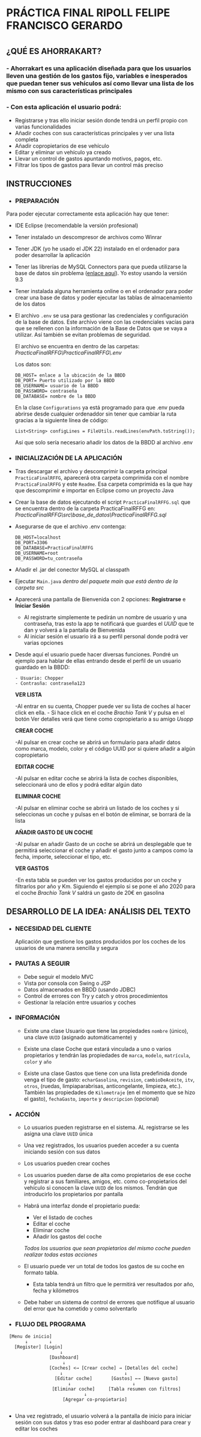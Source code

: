# PRÁCTICA FINAL RIPOLL FELIPE FRANCISCO GERARDO

##
##
#
#

## ¿QUÉ ES AHORRAKART?
### - Ahorrakart es una aplicación diseñada para que los usuarios lleven una gestión de los gastos fijo, variables e inesperados que puedan tener sus vehículos así como llevar una lista de los mismo con sus características principales
### - Con esta aplicación el usuario podrá:
- Registrarse y tras ello iniciar sesión donde tendrá un perfil propio con varias funcionalidades
- Añadir coches con sus características principales y ver una lista completa
- Añadir copropietarios de ese vehículo
- Editar y eliminar un vehículo ya creado
- Llevar un control de gastos apuntando motivos, pagos, etc.
- Filtrar los tipos de gastos para llevar un control más preciso

## INSTRUCCIONES

- ### PREPARACIÓN
 Para poder ejecutar correctamente esta aplicación hay que tener:
 - IDE Eclipse (recomendable la versión profesional)
 - Tener instalado un descompresor de archivos como Winrar
 - Tener JDK (yo he usado el JDK 22) instalado en el ordenador para poder desarrollar la aplicación
 - Tener las librerías de MySQL Connectors para que pueda utilizarse la base de datos sin problema ([enlace aquí](https://dev.mysql.com/downloads/connector/j/)). Yo estoy usando la versión 9.3 
 - Tener instalada alguna herramienta online o en el ordenador para poder crear una base de datos y poder ejecutar las tablas de almacenamiento de los datos

 - El archivo ``.env`` se usa para gestionar las credenciales y configuración de la base de datos. Este archivo viene con las credenciales vacías para que se rellenen con la información de la Base de Datos que se vaya a utilizar. Así también se evitan problemas de seguridad.
 
    El archivo se encuentra en dentro de las carpetas: _PracticaFinalRFFG\PracticaFinalRFFG\\.env_

    Los datos son:

    ````
    DB_HOST= enlace a la ubicación de la BBDD
    DB_PORT= Puerto utilizado por la BBDD
    DB_USERNAME= usuario de la BBDD
    DB_PASSWORD= contraseña 
    DB_DATABASE= nombre de la BBDD
    ````
    En la clase ```Configurations``` ya está programado para que .env pueda abrirse desde cualquier ordenaddor sin tener que cambiar la ruta gracias a la siguiente línea de código:
    ````
    List<String> configLines = FileUtils.readLines(envPath.toString());
    ````
    Así que solo sería necesario añadir los datos de la BBDD al archivo .env 


- ### INICIALIZACIÓN DE LA APLICACIÓN
- Tras descargar el archivo y descomprimir la carpeta principal ``PracticaFinalRFFG``, aparecerá otra carpeta comprimida con el nombre ``PracticaFinalRFFG`` y este ``Readme``. Esa carpeta comprimida es la que hay que descomprimir e importar en Eclipse como un proyecto Java

 - Crear la base de datos ejecutando el script ``PracticaFinalRFFG.sql`` que se encuentra dentro de la carpeta PracticaFinalRFFG en:
 _PracticaFinalRFFG\src\base_de_datos\PracticaFinalRFFG.sql_
 
 - Asegurarse de que el archivo .env contenga:

    ````
    DB_HOST=localhost
    DB_PORT=3306
    DB_DATABASE=PracticaFinalRFFG
    DB_USERNAME=root
    DB_PASSWORD=tu_contraseña

    ````
- Añadir el .jar del conector MySQL al classpath
 - Ejecutar ``Main.java`` _dentro del paquete main que está dentro de la carpeta src_

 - Aparecerá una pantalla de Bienvenida con 2 opciones: **Registrarse** e **Iniciar Sesión**
    - Al registrarte simplemente te pedirán un nombre de usuario y una contraseña, tras esto la app te notificará que guardes el _UUID_ que te dan y volverá a la pantalla de Bienvenida
    - Al iniciar sesión el usuario irá a su perfil personal donde podrá ver varias opciones

- Desde aquí el usuario puede hacer diversas funciones. Pondré un ejemplo para hablar de ellas entrando desde el perfil de un usuario guardado en la BBDD:

    ```
    - Usuario: Chopper
    - Contrasña: contraseña123
     ```
    **VER LISTA**  
    
    -Al entrar en su cuenta, Chopper puede ver su lista de coches al hacer click en ella.
        - Si hace click en el coche _Brachio Tank V_ y pulsa en el botón Ver detalles verá que tiene como copropietario a su amigo _Usopp_

    **CREAR COCHE**  
    
    -Al pulsar en crear coche se abrirá un formulario para añadir datos como marca, modelo, color y el código UUID por si quiere añadir a algún copropietario

    **EDITAR COCHE**  
    
    -Al pulsar en editar coche se abrirá la lista de coches disponibles, seleccionará uno de ellos y podrá editar algún dato

    **ELIMINAR COCHE**  
    
    -Al pulsar en eliminar coche se abrirá un listado de los coches y si seleccionas un coche y pulsas en el botón de eliminar, se borrará de la lista

    **AÑADIR GASTO DE UN COCHE**  
    
    -Al pulsar en añadir Gasto de un coche se abrirá un desplegable que te permitirá seleccionar el coche y añadir el gasto junto a campos como la fecha, importe, seleccionar el tipo, etc.

    **VER GASTOS**  
    
    -En esta tabla se pueden ver los gastos producidos por  un coche y filtrarlos por año y Km. Siguiendo el ejemplo si se pone el año 2020 para el coche _Brachio Tank V_ saldrá un gasto de 20€ en gasolina




## DESARROLLO DE LA IDEA: ANÁLISIS DEL TEXTO

- ### NECESIDAD DEL CLIENTE

    Aplicación que gestione los gastos producidos por los coches de los usuarios de una manera sencilla y segura


- ### PAUTAS A SEGUIR
    - Debe seguir el modelo MVC
    - Vista por consola con Swing o JSP
    - Datos almacenados en BBDD (usando JDBC)
    - Control de errores con Try y catch y otros procedimientos
    - Gestionar la relación entre usuarios y coches

- ### INFORMACIÓN

    - Existe una clase Usuario que tiene las propiedades ``nombre`` (único), una clave ``UUID`` (asignado automáticamente) y

    - Existe una clase Coche que estará vinculada a uno o varios propietarios y tendrán las propiedades de ``marca``, ``modelo``, ``matrícula``, ``color`` y ``año``

    - Existe una clase Gastos que tiene con una lista predefinida donde venga el tipo de gasto: ``echarGasolina``, ``revision``, ``cambioDeAceite``, ``itv``, ``otros``, (ruedas, limpiaparabrisas, anticongelante, limpieza, etc.). También las propiedades de ``Kilometraje`` (en el momento que se hizo el gasto), ``fechaGasto``, ``importe`` y ``descripcion`` (opcional)

-  ### ACCIÓN

    - Lo usuarios pueden registrarse en el sistema. AL registrarse se les asigna una clave ``UUID`` única
    - Una vez registrados, los usuarios pueden acceder a su cuenta iniciando sesión con sus datos
    - Los usuarios pueden crear coches
    - Los usuarios pueden darse de alta como propietarios de ese coche y registrar a sus familiares, amigos, etc. como co-propietarios del vehículo si conocen la clave  ``UUID`` de los mismos. Tendrán que introducirlo los propietarios por pantalla
    - Habrá una interfaz donde el propietario pueda:
        - Ver el listado de coches
        - Editar el coche 
        - Eliminar coche 
        - Añadir los gastos del coche

         _Todos los usuarios que sean propietarios del mismo coche pueden realizar todas estas acciones_

    - El usuario puede ver un total de todos los gastos de su coche en formato tabla.
        - Esta tabla tendrá un filtro que le permitirá ver resultados por año, fecha y kilómetros

    - Debe haber un sistema de control de errores que notifique al usuario del error que ha cometido y como solventarlo

 -  ### FLUJO DEL PROGRAMA
```
 [Menu de inicio]
       ↓        ↓
   [Register] [Login]
                    ↓
                [Dashboard]
                     ↓
                [Coches] <→ [Crear coche] → [Detalles del coche]
                    ↓                       ↓
                  [Editar coche]       [Gastos] ←→ [Nuevo gasto]
                       ↓                       ↓
                 [Eliminar coche]     [Tabla resumen con filtros]
                             ↓
                     [Agregar co-propietario]
                     
```

- Una vez registrado, el usuario volverá a la pantalla de inicio para iniciar sesión con sus datos y tras eso poder entrar al dashboard para crear y editar los coches
